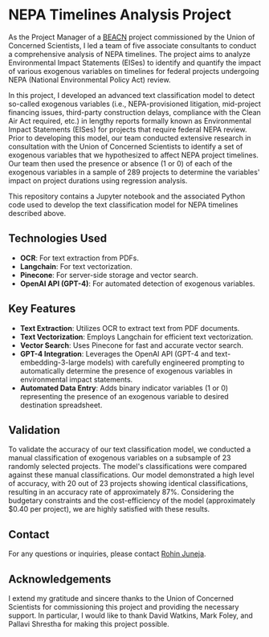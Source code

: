 # NEPA Timelines Analysis Project 

As the Project Manager of a [BEACN](https://www.beacn.org) project commissioned by the Union of Concerned Scientists, I led a team of five associate consultants to conduct a comprehensive analysis of NEPA timelines. The project aims to analyze Environmental Impact Statements (EISes) to identify and quantify the impact of various exogenous variables on timelines for federal projects undergoing NEPA (National Environmental Policy Act) review. 

In this project, I developed an advanced text classification model to detect so-called exogenous variables (i.e., NEPA-provisioned litigation, mid-project financing issues, third-party construction delays, compliance with the Clean Air Act required, etc.) in lengthy reports formally known as Environmental Impact Statements (EISes) for projects that require federal NEPA review. Prior to developing this model, our team conducted extensive research in consultation with the Union of Concerned Scientists to identify a set of exogenous variables that we hypothesized to affect NEPA project timelines. Our team then used the presence or absence (1 or 0) of each of the exogenous variables in a sample of 289 projects to determine the variables' impact on project durations using regression analysis.

This repository contains a Jupyter notebook and the associated Python code used to develop the text classification model for NEPA timelines described above.

## Technologies Used

- **OCR**: For text extraction from PDFs.
- **Langchain**: For text vectorization.
- **Pinecone**: For server-side storage and vector search.
- **OpenAI API (GPT-4)**: For automated detection of exogenous variables.

## Key Features

- **Text Extraction**: Utilizes OCR to extract text from PDF documents.
- **Text Vectorization**: Employs Langchain for efficient text vectorization.
- **Vector Search**: Uses Pinecone for fast and accurate vector search.
- **GPT-4 Integration**: Leverages the OpenAI API (GPT-4 and text-embedding-3-large models) with carefully engineered prompting to automatically determine the presence of exogenous variables in environmental impact statements.
- **Automated Data Entry**: Adds binary indicator variables (1 or 0) representing the presence of an exogenous variable to desired destination spreadsheet.

## Validation

To validate the accuracy of our text classification model, we conducted a manual classification of exogenous variables on a subsample of 23 randomly selected projects. The model's classifications were compared against these manual classifications. Our model demonstrated a high level of accuracy, with 20 out of 23 projects showing identical classifications, resulting in an accuracy rate of approximately 87%. Considering the budgetary constraints and the cost-efficiency of the model (approximately $0.40 per project), we are highly satisfied with these results.

## Contact

For any questions or inquiries, please contact [Rohin Juneja](mailto:rohin.juneja@example.com).

## Acknowledgements

I extend my gratitude and sincere thanks to the Union of Concerned Scientists for commissioning this project and providing the necessary support. In particular, I would like to thank David Watkins, Mark Foley, and Pallavi Shrestha for making this project possible.


